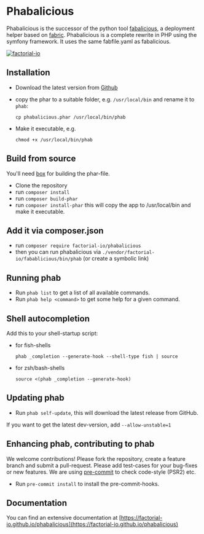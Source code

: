 # Phabalicious

Phabalicious is the successor of the python tool [fabalicious](https://github.com/factorial-io/fabalicious), a deployment helper based on [fabric](http:fabfile.org). Phabalicious is a complete rewrite in PHP using the symfony framework. It uses the same fabfile.yaml as fabalicious.

[![factorial-io](https://circleci.com/gh/factorial-io/phabalicious.svg?style=shield)](https://circleci.com/gh/factorial-io/phabalicious)

## Installation

* Download the latest version from [Github](https://github.com/factorial-io/phabalicious/releases)
* copy the phar to a suitable folder, e.g. `/usr/local/bin` and rename it to `phab`:

      cp phabalicious.phar /usr/local/bin/phab

* Make it executable, e.g.  

      chmod +x /usr/local/bin/phab
    
## Build from source

You'll need [box](https://github.com/humbug/box) for building the phar-file.

* Clone the repository
* run `composer install`
* run `composer build-phar`
* run `composer install-phar` this will copy the app to /usr/local/bin and make it executable.

## Add it via composer.json

* run `composer require factorial-io/phabalicious`
* then you can run phabalicious via `./vendor/factorial-io/fabablicious/bin/phab` (or create a symbolic link)

## Running phab

* Run `phab list` to get a list of all available commands.
* Run `phab help <command>` to get some help for a given command.

## Shell autocompletion

Add this to your shell-startup script:

* for fish-shells

      phab _completion --generate-hook --shell-type fish | source

* for zsh/bash-shells

      source <(phab _completion --generate-hook)

## Updating phab

* Run `phab self-update`, this will download the latest release from GitHub.

If you want to get the latest dev-version, add `--allow-unstable=1`

## Enhancing phab, contributing to phab

We welcome contributions! Please fork the repository, create a feature branch and submit a pull-request.
Please add test-cases for your bug-fixes or new features. We are using [pre-commit](https://pre-commit.com/) to check code-style (PSR2) etc.

* Run `pre-commit install` to install the pre-commit-hooks.

## Documentation

You can find an extensive documentation at [https://factorial-io.github.io/phabalicious](https://factorial-io.github.io/phabalicious)
